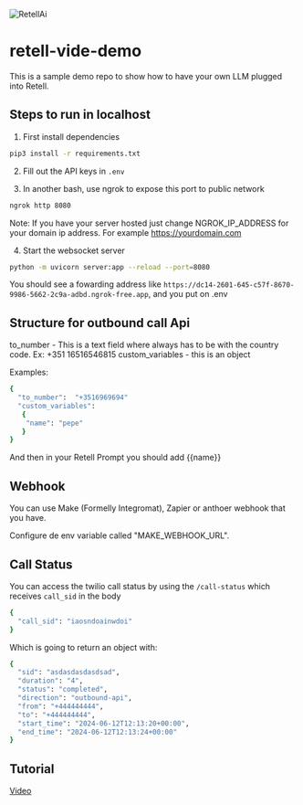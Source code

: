 ![RetellAi](https://bookface-images.s3.amazonaws.com/logos/1a8537326cec1508a5051c913e288dcb0859143f.png)

# retell-vide-demo

This is a sample demo repo to show how to have your own LLM plugged into Retell.

## Steps to run in localhost

1. First install dependencies

```bash
pip3 install -r requirements.txt
```

2. Fill out the API keys in `.env`

3. In another bash, use ngrok to expose this port to public network

```bash
ngrok http 8080
```

Note: If you have your server hosted just change NGROK_IP_ADDRESS for your domain ip address. For example https://yourdomain.com

4. Start the websocket server

```bash
python -m uvicorn server:app --reload --port=8080
```

You should see a fowarding address like
`https://dc14-2601-645-c57f-8670-9986-5662-2c9a-adbd.ngrok-free.app`, and you put on .env

## Structure for outbound call Api 

to_number - This is a text field where always has to be with the country code. Ex: +351 16516546815
custom_variables - this is an object

Examples: 
```bash
{
  "to_number":  "+3516969694"
  "custom_variables":
   {
    "name": "pepe"
   }
}
```

And then in your Retell Prompt you should add {{name}} 

## Webhook 

You can use Make (Formelly Integromat), Zapier  or anthoer webhook that you have. 

Configure de env variable called "MAKE_WEBHOOK_URL". 

## Call Status

You can access the twilio call status by using the `/call-status` which receives `call_sid` in the body 
```bash
{
  "call_sid": "iaosndoainwdoi"
}
```

Which is going to return an object with: 
```bash
{
  "sid": "asdasdasdasdsad",
  "duration": "4",
  "status": "completed",
  "direction": "outbound-api",
  "from": "+444444444",
  "to": "+444444444",
  "start_time": "2024-06-12T12:13:20+00:00",
  "end_time": "2024-06-12T12:13:24+00:00"
}
```





## Tutorial 

[Video](https://www.youtube.com/watch?v=Z5l54C3b6Ks) 


